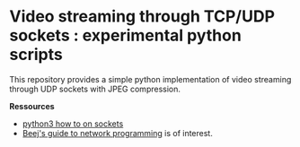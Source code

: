 # Video streaming through TCP/UDP sockets : experimental python scripts

This repository provides a simple python implementation of video streaming through UDP sockets with JPEG compression.


**Ressources**

- [python3 how to on sockets](https://docs.python.org/3/howto/sockets.html)
- [Beej's guide to network programming](https://beej.us/guide/bgnet/) is of interest.

